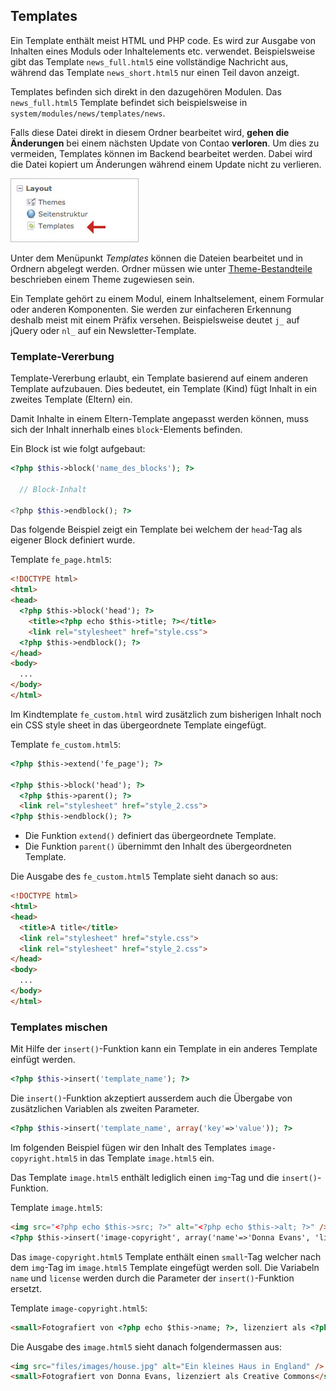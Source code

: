 ## Templates

Ein Template enthält meist HTML und PHP code. Es wird zur Ausgabe von Inhalten
eines Moduls oder Inhaltelements etc. verwendet. Beispielsweise gibt das
Template `news_full.html5` eine vollständige Nachricht aus, während das Template
`news_short.html5` nur einen Teil davon anzeigt.

Templates befinden sich direkt in den dazugehören Modulen. Das `news_full.html5`
Template befindet sich beispielsweise in `system/modules/news/templates/news`.

Falls diese Datei direkt in diesem Ordner bearbeitet wird, **gehen die Änderungen**
bei einem nächsten Update von Contao **verloren**. Um dies zu vermeiden,
Templates können im Backend bearbeitet werden. Dabei wird die Datei kopiert um
Änderungen während einem Update nicht zu verlieren.

![](images/templates.jpg)

Unter dem Menüpunkt *Templates* können die Dateien bearbeitet und in Ordnern
abgelegt werden. Ordner müssen wie unter [Theme-Bestandteile][1] beschrieben
einem Theme zugewiesen sein.

Ein Template gehört zu einem Modul, einem Inhaltselement, einem Formular oder
anderen Komponenten. Sie werden zur einfacheren Erkennung deshalb meist mit
einem Präfix versehen. Beispielsweise deutet `j_` auf jQuery oder `nl_` auf
ein Newsletter-Template.


### Template-Vererbung

Template-Vererbung erlaubt, ein Template basierend auf einem anderen Template 
aufzubauen. Dies bedeutet, ein Template (Kind) fügt Inhalt in ein zweites 
Template (Eltern) ein.

Damit Inhalte in einem Eltern-Template angepasst werden können, muss sich der 
Inhalt innerhalb eines `block`-Elements befinden.

Ein Block ist wie folgt aufgebaut:

```php
<?php $this->block('name_des_blocks'); ?>

  // Block-Inhalt

<?php $this->endblock(); ?>
```

Das folgende Beispiel zeigt ein Template bei welchem der `head`-Tag als eigener 
Block definiert wurde.

Template `fe_page.html5`:

```html
<!DOCTYPE html>
<html>
<head>
  <?php $this->block('head'); ?>
    <title><?php echo $this->title; ?></title>
    <link rel="stylesheet" href="style.css">
  <?php $this->endblock(); ?>
</head>
<body>
  ...
</body>
</html>
```

Im Kindtemplate `fe_custom.html` wird zusätzlich zum bisherigen Inhalt 
noch ein CSS style sheet in das übergeordnete Template eingefügt.

Template `fe_custom.html5`:

```html
<?php $this->extend('fe_page'); ?>

<?php $this->block('head'); ?>
  <?php $this->parent(); ?>
  <link rel="stylesheet" href="style_2.css">
<?php $this->endblock(); ?>
```

* Die Funktion `extend()` definiert das übergeordnete Template.
* Die Funktion `parent()` übernimmt den Inhalt des übergeordneten Template.

Die Ausgabe des `fe_custom.html5` Template sieht danach so aus:

```html
<!DOCTYPE html>
<html>
<head>
  <title>A title</title>
  <link rel="stylesheet" href="style.css">
  <link rel="stylesheet" href="style_2.css">
</head>
<body>
  ...
</body>
</html>
```


### Templates mischen

Mit Hilfe der `insert()`-Funktion kann ein Template in ein anderes Template
einfügt werden.

```php
<?php $this->insert('template_name'); ?>
```

Die `insert()`-Funktion akzeptiert ausserdem auch die Übergabe von zusätzlichen 
Variablen als zweiten Parameter.

```php
<?php $this->insert('template_name', array('key'=>'value')); ?>
```

Im folgenden Beispiel fügen wir den Inhalt des Templates `image-copyright.html5` 
in das Template `image.html5` ein.

Das Template `image.html5` enthält lediglich einen `img`-Tag und die 
`insert()`-Funktion.

Template `image.html5`:

```html
<img src="<?php echo $this->src; ?>" alt="<?php echo $this->alt; ?>" />
<?php $this->insert('image-copyright', array('name'=>'Donna Evans', 'license'=>'Creative Commons')); ?>
```

Das `image-copyright.html5` Template enthält einen `small`-Tag welcher nach dem
`img`-Tag im `image.html5` Template eingefügt werden soll. Die Variabeln `name` 
und `license` werden durch die Parameter der `insert()`-Funktion ersetzt.

Template `image-copyright.html5`:

```html
<small>Fotografiert von <?php echo $this->name; ?>, lizenziert als <?php echo $this->license; ?></small>
```

Die Ausgabe des `image.html5` sieht danach folgendermassen aus:

```html
<img src="files/images/house.jpg" alt="Ein kleines Haus in England" />
<small>Fotografiert von Donna Evans, lizenziert als Creative Commons</small>
```


[1]: ../03-seiten-verwalten/themes.md#theme-bestandteile
